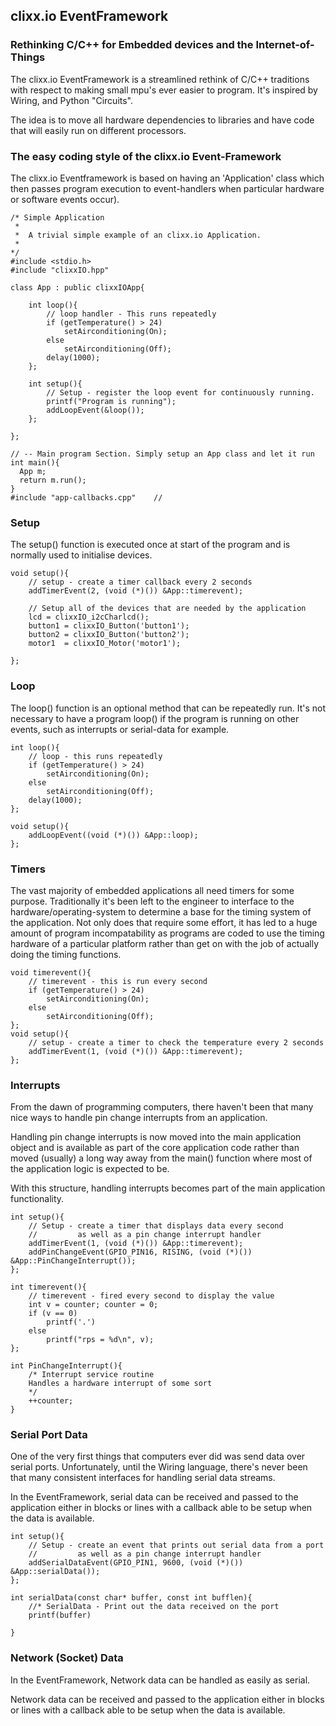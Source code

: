 ## clixx.io EventFramework

### Rethinking C/C++ for Embedded devices and the Internet-of-Things

The clixx.io EventFramework is a streamlined rethink of C/C++ traditions 
with respect to making small mpu's ever easier to program. It's inspired
by Wiring, and Python "Circuits".

The idea is to move all hardware dependencies to libraries and have
code that will easily run on different processors.

### The easy coding style of the clixx.io Event-Framework

The clixx.io Eventframework is based on having an 'Application'
class which then passes program execution to event-handlers when
particular hardware or software events occur).

	/* Simple Application
	 * 
	 *  A trivial simple example of an clixx.io Application.
	 * 
	*/
	#include <stdio.h>
	#include "clixxIO.hpp"

	class App : public clixxIOApp{

		int loop(){
			// loop handler - This runs repeatedly
			if (getTemperature() > 24)
				setAirconditioning(On);
			else
				setAirconditioning(Off);
			delay(1000);
		};
		
		int setup(){
			// Setup - register the loop event for continuously running. 
			printf("Program is running");
			addLoopEvent(&loop());
		};
		
	};

	// -- Main program Section. Simply setup an App class and let it run
	int main(){
	  App m;
	  return m.run();
	} 
	#include "app-callbacks.cpp"	// 

### Setup

The setup() function is executed once at start of the program and
is normally used to initialise devices.

	void setup(){
		// setup - create a timer callback every 2 seconds
		addTimerEvent(2, (void (*)()) &App::timerevent);

        // Setup all of the devices that are needed by the application		
		lcd = clixxIO_i2cCharlcd();
		button1 = clixxIO_Button('button1');
		button2 = clixxIO_Button('button2');
		motor1  = clixxIO_Motor('motor1');
		 
	};

### Loop

The loop() function is an optional method that can be repeatedly
run. It's not necessary to have a program loop() if the program
is running on other events, such as interrupts or serial-data
for example.

    int loop(){
        // loop - this runs repeatedly
        if (getTemperature() > 24)
			setAirconditioning(On);
		else
			setAirconditioning(Off);
		delay(1000);
    };
    
	void setup(){
        addLoopEvent((void (*)()) &App::loop);
    };

### Timers

The vast majority of embedded applications all need timers for some
purpose. Traditionally it's been left to the engineer to interface
to the hardware/operating-system to determine a base for the timing
system of the application. Not only does that require some effort,
it has led to a huge amount of program incompatability as programs
are coded to use the timing hardware of a particular platform rather
than get on with the job of actually doing the timing functions.

    void timerevent(){
        // timerevent - this is run every second
        if (getTemperature() > 24)
			setAirconditioning(On);
		else
			setAirconditioning(Off);
    };
	void setup(){
		// setup - create a timer to check the temperature every 2 seconds
		addTimerEvent(1, (void (*)()) &App::timerevent);
	};


### Interrupts

From the dawn of programming computers, there haven't been that many nice ways
to handle pin change interrupts from an application. 

Handling pin change interrupts is now moved into the main application object
and is available as part of the core application code rather than moved (usually) a
long way away from the main() function where most of the application logic is
expected to be.

With this structure, handling interrupts becomes part of the main application
functionality.

	int setup(){
		// Setup - create a timer that displays data every second
		//         as well as a pin change interrupt handler
		addTimerEvent(1, (void (*)()) &App::timerevent);
		addPinChangeEvent(GPIO_PIN16, RISING, (void (*)()) &App::PinChangeInterrupt());
	};
	
	int timerevent(){
		// timerevent - fired every second to display the value
		int v = counter; counter = 0;
		if (v == 0)
			printf('.')
		else
			printf("rps = %d\n", v);
	};
	
	int PinChangeInterrupt(){
		/* Interrupt service routine
		Handles a hardware interrupt of some sort
		*/
		++counter;
	}

### Serial Port Data

One of the very first things that computers ever did was send data over
serial ports. Unfortunately, until the Wiring language, there's never been
that many consistent interfaces for handling serial data streams.

In the EventFramework, serial data can be received and passed to the
application either in blocks or lines with a callback able to be setup
when the data is available.

	int setup(){
		// Setup - create an event that prints out serial data from a port
		//         as well as a pin change interrupt handler
		addSerialDataEvent(GPIO_PIN1, 9600, (void (*)()) &App::serialData());
	};
   
	int serialData(const char* buffer, const int bufflen){
		//* SerialData - Print out the data received on the port
		printf(buffer)

	}

### Network (Socket) Data

In the EventFramework, Network data can be handled as easily as serial. 

Network data can be received and passed to the application either in 
blocks or lines with a callback able to be setup when the data is available.



